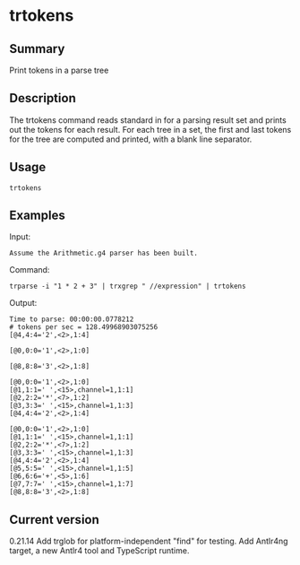 # trtokens

## Summary

Print tokens in a parse tree

## Description

The trtokens command reads standard in for a parsing result set and prints out
the tokens for each result. For each tree in a set, the first and last tokens
for the tree are computed and printed, with a blank line separator.

## Usage

    trtokens

## Examples

Input:

    Assume the Arithmetic.g4 parser has been built.

Command:

    trparse -i "1 * 2 + 3" | trxgrep " //expression" | trtokens

Output:

    Time to parse: 00:00:00.0778212
    # tokens per sec = 128.49968903075256
    [@4,4:4='2',<2>,1:4]

    [@0,0:0='1',<2>,1:0]

    [@8,8:8='3',<2>,1:8]

    [@0,0:0='1',<2>,1:0]
    [@1,1:1=' ',<15>,channel=1,1:1]
    [@2,2:2='*',<7>,1:2]
    [@3,3:3=' ',<15>,channel=1,1:3]
    [@4,4:4='2',<2>,1:4]

    [@0,0:0='1',<2>,1:0]
    [@1,1:1=' ',<15>,channel=1,1:1]
    [@2,2:2='*',<7>,1:2]
    [@3,3:3=' ',<15>,channel=1,1:3]
    [@4,4:4='2',<2>,1:4]
    [@5,5:5=' ',<15>,channel=1,1:5]
    [@6,6:6='+',<5>,1:6]
    [@7,7:7=' ',<15>,channel=1,1:7]
    [@8,8:8='3',<2>,1:8]

## Current version

0.21.14 Add trglob for platform-independent "find" for testing. Add Antlr4ng target, a new Antlr4 tool and TypeScript runtime.
